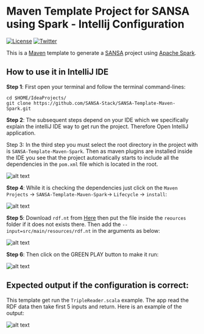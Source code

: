 Maven Template Project for SANSA using Spark - Intellij Configuration
=============================
[![License](https://img.shields.io/badge/License-Apache%202.0-blue.svg)](https://opensource.org/licenses/Apache-2.0)
[![Twitter](https://img.shields.io/twitter/follow/SANSA_Stack.svg?style=social)](https://twitter.com/SANSA_Stack)

This is a [Maven](https://maven.apache.org/) template to generate a [SANSA](https://github.com/SANSA-Stack) project using [Apache Spark](http://spark.apache.org/).

How to use it in IntelliJ IDE
----------
**Step 1**: First open your terminal and follow the terminal command-lines:

```
cd $HOME/IdeaProjects/
git clone https://github.com/SANSA-Stack/SANSA-Template-Maven-Spark.git

````

**Step 2**: The subsequent steps depend on your IDE which we specifically explain the intelliJ IDE way to get run the project. Therefore Open IntelliJ application.

Step 3: In the third step you must select the root directory in the project with is `SANSA-Template-Maven-Spark`. Then as maven plugins are installed inside the IDE you see that the project automatically starts to include all the dependencies in the `pom.xml` file which is located in the root.

![alt text](https://raw.githubusercontent.com/imghasemi/SANSA-Template-Maven-Spark-Intellij/master/img/img1.png)



**Step 4**: While it is checking the dependencies just click on the `Maven Projects` -> `SANSA-Template-Maven-Spark`-> `Lifecycle` -> `install`:

![alt text](https://raw.githubusercontent.com/imghasemi/SANSA-Template-Maven-Spark-Intellij/master/img/img2.png)


**Step 5**: Download `rdf.nt` from [Here](https://raw.githubusercontent.com/SANSA-Stack/SANSA-Examples/develop/sansa-examples-spark/src/main/resources/rdf.nt) then put the file inside the `reources` folder if it does not exists there. Then add the `--input=src/main/resources/rdf.nt` in the arguments as below:

![alt text](https://raw.githubusercontent.com/imghasemi/SANSA-Template-Maven-Spark-Intellij/master/img/img3.png)


**Step 6**: Then click on the GREEN PLAY button to make it run:

![alt text](https://raw.githubusercontent.com/imghasemi/SANSA-Template-Maven-Spark-Intellij/master/img/img4.png)


Expected output if the configuration is correct:
----------
This template get run the `TripleReader.scala` example. The app read the RDF data then take first 5 inputs and return. Here is an example of the output:

![alt text](https://raw.githubusercontent.com/imghasemi/SANSA-Template-Maven-Spark-Intellij/master/img/img5.png)



